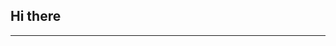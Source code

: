 ## Hi there 
--------------------------------------------------------------------------------------------------------------------------------------------------------------------

